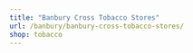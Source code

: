 ```yaml
---
title: "Banbury Cross Tobacco Stores"
url: /banbury/banbury-cross-tobacco-stores/
shop: tobacco
---
```

